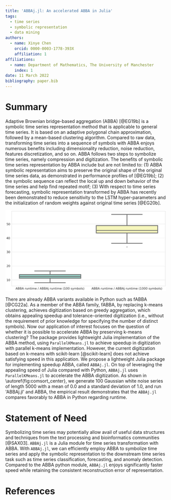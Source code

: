 ```yaml
---
title: 'ABBAj.jl: An accelerated ABBA in Julia'
tags:
  - time series
  - symbolic representation
  - data mining
authors:
  - name: Xinye Chen
    orcid: 0000-0003-1778-393X
    affiliation: 1
affiliations:
  - name: Department of Mathematics, The University of Manchester
    index: 1
date: 11 March 2022
bibliography: paper.bib
---
```


# Summary

Adaptive Brownian bridge-based aggregation (ABBA) [@EG19b] is a symbolic time series representation method that is applicable to general time series. It is based on an adaptive polygonal chain approximation, followed by a mean-based clustering algorithm. Compared to raw data, transforming time series into a sequence of symbols with ABBA enjoys numerous benefits including dimensionality reduction, noise reduction, features discretization, and so on. ABBA follows two steps to symbolize time series, namely compression and digitization. The benefits of symbolic time series representation by ABBA include but are not limited to: (1) ABBA symbolic representation aims to preserve the original shape of the original time series data, as demonstrated in performance profiles of [@EG19b]; (2) the symbolic sequence can reflect the local up and down behavior of the time series and help find repeated motif; (3) With respect to time series forecasting, symbolic representation transformed by ABBA has recently been demonstrated to reduce sensitivity to the LSTM hyper-parameters and the initialization of random weights against original time series [@EG20b].  

![Runtime comparison of Julia ABBA and Python ABBA.\label{fig:comsort_center}](BOXPLOT.png)

There are already ABBA variants available in Python such as fABBA [@CG22a]. As a member of the ABBA family, fABBA, by replacing k-means clustering, achieves digitization based on greedy aggregation, which obtains appealing speedup and tolerance-oriented digitization (i.e., without the requirement of prior knowledge for specifying the number of distinct symbols). Now our application of interest focuses on the question of whether it is possible to accelerate ABBA by preserving k-means clustering? The package provides lightweight Julia implementation of the ABBA method, using `ParallelKMeans.jl` to achieve speedup in digitization with parallel k-means implementation. However, the current digitization based on k-means with scikit-learn [@scikit-learn] does not achieve satisfying speed in this application. We propose a lightweight Julia package for implementing speedup ABBA, called `ABBAj.jl`. On top of leveraging the appealing speed of Julia compared with Python, `ABBAj.jl` uses `ParallelKMeans.jl` to accelerate the ABBA digitization. As shown in \autoref{fig:comsort_center}, we generate 100 Gaussian white noise series of length 5000 with a mean of 0.0 and a standard deviation of 1.0, and run 'ABBAj.jl' and ABBA, the empirical result demonstrates that the `ABBAj.jl` compares favorably to ABBA in Python regarding runtime. 

# Statement of Need

Symbolizing time series may potentially allow avail of useful data structures and techniques from the text processing and bioinformatics communities [@SAX03]. `ABBAj.jl` is a Julia module for time series transformation with ABBA. With `ABBAj.jl`, we can efficiently employ ABBA to symbolize time series and apply the symbolic representation to the downstream time series task such as time series classification, forecasting, and anomaly detection. Compared to the ABBA python module, `ABBAj.jl` enjoys significantly faster speed while retaining the consistent reconstruction error of representation.  


# References
